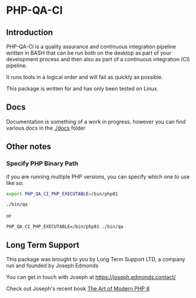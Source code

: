 # PHP-QA-CI

## Introduction

PHP-QA-CI is a quality assurance and continuous integration pipeline written in BASH that can be run both on the desktop
as part of your development process and then also as part of a continuous integration (CI) pipeline.

It runs tools in a logical order and will fail as quickly as possible.

This package is written for and has only been tested on Linux.

## Docs

Documentation is something of a work in progress, however you can find various docs in the [./docs](./docs) folder

## Other notes

### Specify PHP Binary Path

if you are running multiple PHP versions, you can specify which one to use like so:

```bash
export PHP_QA_CI_PHP_EXECUTABLE=/bin/php81

./bin/qa
```

or 

```
PHP_QA_CI_PHP_EXECUTABLE=/bin/php81 ./bin/qa
```


## Long Term Support

This package was brought to you by Long Term Support LTD, a company run and founded by Joseph Edmonds

You can get in touch with Joseph at https://joseph.edmonds.contact/

Check out Joseph's recent book [The Art of Modern PHP 8](https://joseph.edmonds.contact/#book)



